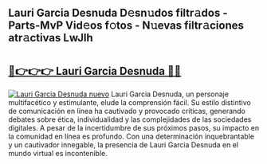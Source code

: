 ## Lauri Garcia Desnuda D𝚎sn𝚞dos filtr𝚊dos - Parts-MvP Vid𝚎os f𝚘tos - N𝚞evas filtr𝚊ciones atr𝚊ctivas LwJlh

# <h2><a href="http://mbdis2l.tromn.icu/?c=Lauri+Garcia+Desnuda">🔗👉👉👉 Lauri Garcia Desnuda 🔗🔗</a></h2>

[![Lauri Garcia Desnuda nuevo](https://i.imgur.com/pEAQMta.gif)](http://mbdis2l.tromn.icu/?c=Lauri+Garcia+Desnuda)
Lauri Garcia Desnuda, un personaje multifacético y estimulante, elude la comprensión fácil. Su estilo distintivo de comunicación en línea ha cautivado y provocado críticas, generando debates sobre ética, individualidad y las complejidades de las sociedades digitales. A pesar de la incertidumbre de sus próximos pasos, su impacto en la comunidad en línea es profundo. Con una determinación inquebrantable y un cautivador innegable, la presencia de Lauri Garcia Desnuda en el mundo virtual es incontenible.
